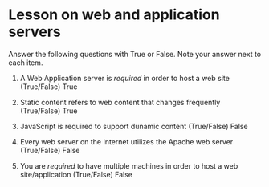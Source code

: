 # Lesson on web and application servers

Answer the following questions with True or False. Note your answer next to each item.


1. A Web Application server is *required* in order to host a web site (True/False)  True

2. Static content refers to web content that changes frequently (True/False)  True

3. JavaScript is required to support dunamic content (True/False) False

4. Every web server on the Internet utilizes the Apache web server (True/False) False

5. You are *required* to have multiple machines in order to host a web site/application (True/False)  False
